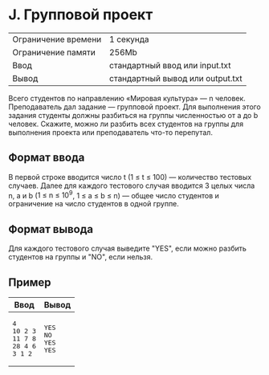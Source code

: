    <div class="header">
      <h1 class="title">J. Групповой проект</h1>
      <table>
         <tbody><tr class="time-limit">
            <td class="property-title">Ограничение времени</td>
            <td>1&nbsp;секунда</td>
         </tr>
         <tr class="memory-limit">
            <td class="property-title">Ограничение памяти</td>
            <td>256Mb</td>
         </tr>
         <tr class="input-file">
            <td class="property-title">Ввод</td>
            <td colspan="1">стандартный ввод или input.txt</td>
         </tr>
         <tr class="output-file">
            <td class="property-title">Вывод</td>
            <td colspan="1">стандартный вывод или output.txt</td>
         </tr>
      </tbody></table>
   </div>
   <div class="legend"><span style="">
         <p>Всего студентов по направлению «Мировая культура» — <span class="tex-math-text">n</span> человек. Преподаватель дал задание — групповой проект. Для выполнения этого задания студенты должны разбиться на группы численностью от <span class="tex-math-text">a</span> до <span class="tex-math-text">b</span> человек. Скажите, можно ли разбить всех студентов на группы для выполнения проекта или преподаватель что-то перепутал.
         </p></span></div>
   <h2>Формат ввода</h2>
   <div class="input-specification"><span style="">
         <p>В первой строке вводится число <span class="tex-math-text">t</span> (<span class="tex-math-text">1 ≤ t ≤ 100</span>) — количество тестовых случаев. Далее для каждого тестового случая вводится <span class="tex-math-text">3</span> целых числа <span class="tex-math-text">n</span>, <span class="tex-math-text">a</span> и <span class="tex-math-text">b</span> (<span class="tex-math-text">1 ≤ n ≤ 10<sup>9</sup></span>, <span class="tex-math-text">1 ≤ a ≤ b ≤ n</span>) — общее число студентов и ограничение на число студентов в одной группе.
         </p></span></div>
   <h2>Формат вывода</h2>
   <div class="output-specification"><span style="">
         <p>Для каждого тестового случая выведите "YES", если можно разбить студентов на группы и "NO", если нельзя.</p></span></div>
   <h2>Пример</h2>
   <table class="sample-tests">
      <thead>
         <tr>
            <th>Ввод</th>
            <th>Вывод</th>
         </tr>
      </thead>
      <tbody>
         <tr>
            <td><pre>4
10 2 3
11 7 8
28 4 6
3 1 2
</pre></td>
            <td><pre>YES
NO
YES
YES
</pre></td>
         </tr>
      </tbody>
   </table>
